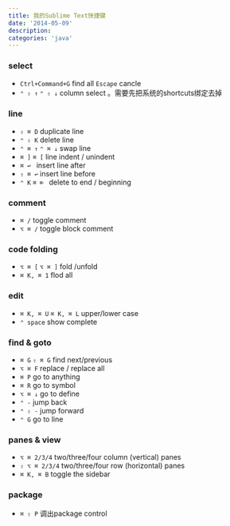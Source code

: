 ```yaml
---
title: 我的Sublime Text快捷键
date: '2014-05-09'
description:
categories: 'java'
---
```


### select 

* `Ctrl+Command+G` find all `Escape` cancle
* `⌃ ⇧ ↑` `⌃ ⇧ ↓` column select 。需要先把系统的shortcuts绑定去掉

### line

* `⇧ ⌘ D` duplicate line
* `⌃ ⇧ K` delete line
* `⌃ ⌘ ↑`  `⌃ ⌘ ↓` swap line
* `⌘ ]` `⌘ [` line indent / unindent
* `⌘ ↩ ` insert line after
* `⇧ ⌘ ↩` insert line before
* `⌃ K`  `⌘ ⌦ ` delete to end / beginning

### comment

* `⌘ /` toggle comment
* `⌥ ⌘ /` toggle block comment

### code folding

* `⌥ ⌘ [` `⌥ ⌘ ]` fold /unfold
* `⌘ K, ⌘ 1` flod all

### edit

* `⌘ K, ⌘ U` `⌘ K, ⌘ L` upper/lower case
* `⌃ space` show complete

### find & goto

* `⌘ G` `⇧ ⌘ G` find next/previous
* `⌥ ⌘ F` replace / replace all
* `⌘ P` go to anything
* `⌘ R` go to symbol
* `⌥ ⌘ ↓` go to define
* `⌃ -` jump back
* `⌃ ⇧ -` jump forward
* `⌃ G` go to line

### panes & view

* `⌥ ⌘ 2/3/4` two/three/four column (vertical) panes
* `⇧ ⌥ ⌘ 2/3/4` two/three/four row (horizontal) panes 
* `⌘ K, ⌘ B` toggle the sidebar

### package

* `⌘ ⇧ P` 调出package control

